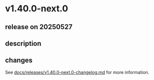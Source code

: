# v1.40.0-next.0

## release on 20250527
## description
## changes
See <a href="https://github.com/backstage/backstage/blob/master/docs/releases/v1.40.0-next.0-changelog.md">docs/releases/v1.40.0-next.0-changelog.md</a> for more information.


